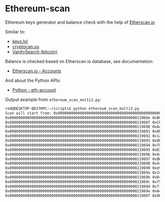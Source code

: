 # Ethereum-scan
Ethereum keys generator and balance check with the help of [Etherscan.io](https://etherscan.io/)

Similar to:
- [keys.lol](https://keys.lol/)
- [cryptocan.us](https://cryptoscan.us/)
- [VanitySearch (bitcoin)](https://github.com/JeanLucPons/VanitySearch)

Balance is checked based on Etherscan.io database, see documentation:
- [Etherscan.io - Accounts](https://docs.etherscan.io/api-endpoints/accounts#get-ether-balance-for-multiple-addresses-in-a-single-call)

And about the Python APIs:
- [Python - eth-account](https://eth-account.readthedocs.io/en/stable/eth_account.html#module-eth_account.account)

Output example from `ethereum_scan_multi3.py`:
```bash
red@DESKTOP-QD37HPC:~/scripts$ python ethereum_scan_multi3.py
Scan will start from: 0x000000000000000000000000000000000000000000000000000000000021968E
0x000000000000000000000000000000000000000000000000000000000021968e 0xBC2EcBE3e5f66a8a66028c668C7c02a2279A39ce 00000000.00000000 Inactive
0x000000000000000000000000000000000000000000000000000000000021968f 0xCF6cE697Ca32F2DCC511167215e5FCE478179B33 00000000.00000000 Inactive
0x0000000000000000000000000000000000000000000000000000000000219690 0xA450Cf1fA11a84f629684CEAc185cC1fbe88946b 00000000.00000000 Inactive
0x0000000000000000000000000000000000000000000000000000000000219691 0x8F0735191694c222Cb4aa702d5FA1DcA15c1A336 00000000.00000000 Inactive
0x0000000000000000000000000000000000000000000000000000000000219692 0x1a38Ce75bC7983c5d9Df31DA9Cc7319886916091 00000000.00000000 Inactive
0x0000000000000000000000000000000000000000000000000000000000219693 0x8FaBA9ba1112777AB4Ad7C2ea6cA10B1f63a8d65 00000000.00000000 Inactive
0x0000000000000000000000000000000000000000000000000000000000219694 0xf88c40c43d945B16D5e486b9fD7F905ebEeeb3fe 00000000.00000000 Inactive
0x0000000000000000000000000000000000000000000000000000000000219695 0xD3d6B0EAe234D29A766B47aCe416a98f6786adbA 00000000.00000000 Inactive
0x0000000000000000000000000000000000000000000000000000000000219696 0x84BDfAb2cB25a2c3753618f10BD6deCE03B851a7 00000000.00000000 Inactive
0x0000000000000000000000000000000000000000000000000000000000219697 0xB6b28974ECaaDf55bf7be2494736e633Ca3e8Ad5 00000000.00000000 Inactive
0x0000000000000000000000000000000000000000000000000000000000219698 0x441Fc6e5708B968e31A4d1f035E45dD90138c9e1 00000000.00000000 Inactive
0x0000000000000000000000000000000000000000000000000000000000219699 0xe9eBeD9A39737e5CfCe245abbaCFFbf59542E588 00000000.00000000 Inactive
0x000000000000000000000000000000000000000000000000000000000021969a 0x2dedaEA12fB2A4C57fDEAB3D979e2345d457029d 00000000.00000000 Inactive
0x000000000000000000000000000000000000000000000000000000000021969b 0xD46Ec249cBA53c60cedFF9BC8d30988f72f596e6 00000000.00000000 Inactive
0x000000000000000000000000000000000000000000000000000000000021969c 0xf545A4807a4e60de39222F911278AeF8f77A6a3e 00000000.00000000 Inactive
0x000000000000000000000000000000000000000000000000000000000021969d 0x71B8D9Bd8ddbEE80d7fF3ad79E4D0609e2F94047 00000000.00000000 Inactive
0x000000000000000000000000000000000000000000000000000000000021969e 0x64269350070EB763894B320f0b28031710078d1b 00000000.00000000 Inactive
0x000000000000000000000000000000000000000000000000000000000021969f 0x9815795742a79941F93fE97bD2C4D7F791e8DE4A 00000000.00000000 Inactive
```
